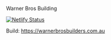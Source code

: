 Warner Bros Building

[![Netlify Status](https://api.netlify.com/api/v1/badges/5dff7495-8b3f-4e7d-a019-47dd5c78a7d1/deploy-status)](https://app.netlify.com/sites/warnerbrosbuilders/deploys)

Build: https://warnerbrosbuilders.com.au